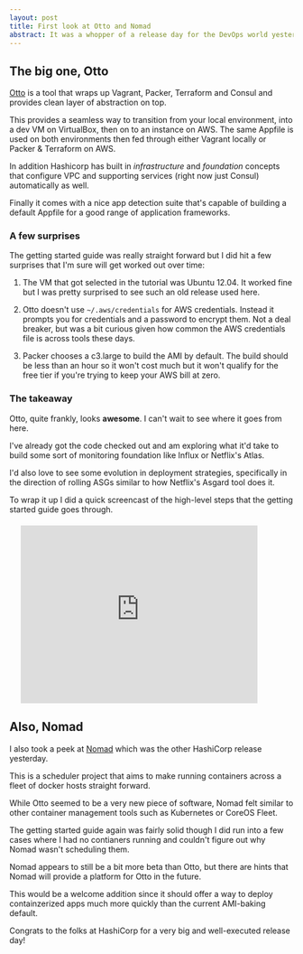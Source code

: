 ```yaml
---
layout: post
title: First look at Otto and Nomad
abstract: It was a whopper of a release day for the DevOps world yesterday. Coming out of HashiConf were two big releases from the company, so I took some time check them out and write down a few thoughts.
---
```


## The big one, Otto

[Otto](https://ottoproject.io/) is a tool that wraps up Vagrant, Packer, Terraform and Consul and provides clean layer of abstraction on top.

This provides a seamless way to transition from your local environment, into a dev VM on VirtualBox, then on to an instance on AWS. The same Appfile is used on both environments then fed through either Vagrant locally or Packer & Terraform on AWS.

In addition Hashicorp has built in *infrastructure* and *foundation* concepts that configure VPC and supporting services (right now just Consul) automatically as well.

Finally it comes with a nice app detection suite that's capable of building a default Appfile for a good range of application frameworks.

### A few surprises

The getting started guide was really straight forward but I did hit a few surprises that I'm sure will get worked out over time:

1. The VM that got selected in the tutorial was Ubuntu 12.04. It worked fine but I was pretty surprised to see such an old release used here.

2. Otto doesn't use `~/.aws/credentials` for AWS credentials. Instead it prompts you for credentials and a password to encrypt them. Not a deal breaker, but was a bit curious given how common the AWS credentials file is across tools these days.

3. Packer chooses a c3.large to build the AMI by default. The build should be less than an hour so it won't cost much but it won't qualify for the free tier if you're trying to keep your AWS bill at zero.

### The takeaway

Otto, quite frankly, looks **awesome**. I can't wait to see where it goes from here.

I've already got the code checked out and am exploring what it'd take to build some sort of monitoring foundation like Influx or Netflix's Atlas.

I'd also love to see some evolution in deployment strategies, specifically in the direction of rolling ASGs similar to how Netflix's Asgard tool does it.

To wrap it up I did a quick screencast of the high-level steps that the getting started guide goes through.

<div class="embed-responsive embed-responsive-16by9 text-center" style="margin: 20px;">
<iframe width="420" height="315" src="https://www.youtube.com/embed/WHt4xhX7XJc" frameborder="0" allowfullscreen></iframe>
</div>

## Also, Nomad

I also took a peek at [Nomad](https://www.nomadproject.io/) which was the other HashiCorp release yesterday.

This is a scheduler project that aims to make running containers across a fleet of docker hosts straight forward.

While Otto seemed to be a very new piece of software, Nomad felt similar to other container management tools such as Kubernetes or CoreOS Fleet.

The getting started guide again was fairly solid though I did run into a few cases where I had no contianers running and couldn't figure out why Nomad wasn't scheduling them.

Nomad appears to still be a bit more beta than Otto, but there are hints that Nomad will provide a platform for Otto in the future.

This would be a welcome addition since it should offer a way to deploy containzerized apps much more quickly than the current AMI-baking default.

Congrats to the folks at HashiCorp for a very big and well-executed release day!

